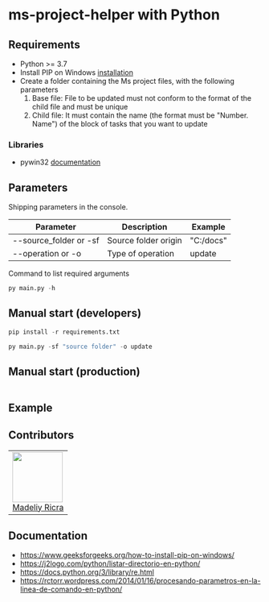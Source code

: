 # ms-project-helper with Python

## Requirements

- Python >= 3.7
- Install PIP on Windows [installation](https://www.geeksforgeeks.org/how-to-install-pip-on-windows/)
- Create a folder containing the Ms project files, with the following parameters
  1. Base file: File to be updated must not conform to the format of the child file and must be unique
  2. Child file: It must contain the name (the format must be "Number. Name") of the block of tasks that you want to update

### Libraries

- pywin32 [documentation](https://pypi.org/project/pywin32/)


## Parameters
Shipping parameters in the console.

| Parameter| Description| Example|
| ---| ---| ---|
| --source_folder or -sf| Source folder origin| "C:/docs"|
| --operation or -o| Type of operation| update|

Command to list required arguments

```python
py main.py -h
```

## Manual start (developers)
```python
pip install -r requirements.txt

py main.py -sf "source folder" -o update
```

## Manual start (production)
```python
```

## Example 

## Contributors

<table>
  <tbody>
    <td>
      <img src="https://avatars.githubusercontent.com/u/77288944?v=4" width="100px;"/>
      <br />
      <label><a href="https://github.com/madeliyricra">Madeliy Ricra</a></label>
      <br />
    </td>  
  </tbody>
</table>

## Documentation

- https://www.geeksforgeeks.org/how-to-install-pip-on-windows/
- https://j2logo.com/python/listar-directorio-en-python/
- https://docs.python.org/3/library/re.html
- https://rctorr.wordpress.com/2014/01/16/procesando-parametros-en-la-linea-de-comando-en-python/